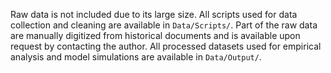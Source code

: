 Raw data is not included due to its large size. All scripts used for data collection and cleaning are available in `Data/Scripts/`. Part of the raw data are manually digitized from historical documents and is available upon request by contacting the author. All processed datasets used for empirical analysis and model simulations are available in `Data/Output/`.
